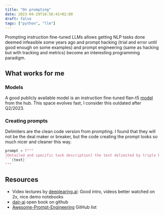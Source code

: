 ```yaml
---
title: "On prompting"
date: 2023-04-29T16:56:41+02:00
draft: false
tags: ["python", "llm"]
---
```

 
Prompting instruction fine-tuned LLMs allows getting NLP tasks done deemed infeasible some years ago and prompt hacking (trial and error until good enough on some examples) and prompt engineering (same as hacking but with tracking and metrics) become an interesting programming paradigm. 

## What works for me

### Models

A good publicly available model is an instruction fine-tuned flan-t5 [model](https://huggingface.co/declare-lab/flan-alpaca-gpt4-xl) from the hub. This space evolves fast, I consider this outdated after Q2/2023.

### Creating prompts

Delimiters are the clean code version from prompting. I found that they will not be the deal maker or breaker, but the code creating the prompt looks so much nicer and cleaner this way.

```python
prompt = f"""
[Detailed and specific task description] the text delimited by triple backticks.
```{text}```
"""
```


## Resources

- Video lectures by [deeplearing.ai](https://learn.deeplearning.ai/chatgpt-prompt-eng/lesson/1/introduction): Good intro, videos better watched on 2x, nice demo notebooks
- [dair-ai](https://github.com/dair-ai/Prompt-Engineering-Guide) open book on github
- [Awesome-Prompt-Engineering](https://github.com/promptslab/Awesome-Prompt-Engineering) GitHub list

